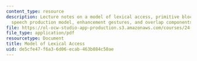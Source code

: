 ```yaml
---
content_type: resource
description: Lecture notes on a model of lexical access, primitive block diagram of
  speech production model, enhancement gestures, and overlap components.
file: https://ol-ocw-studio-app-production.s3.amazonaws.com/courses/24-941j-the-lexicon-and-its-features-spring-2007/de5cfe47f6a36d06ecab463b084c50ae_lec3ks3.pdf
file_type: application/pdf
resourcetype: Document
title: Model of Lexical Access
uid: de5cfe47-f6a3-6d06-ecab-463b084c50ae
---
```

